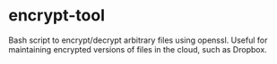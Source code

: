 encrypt-tool
============

Bash script to encrypt/decrypt arbitrary files using openssl.  Useful for maintaining encrypted versions of files in the cloud, such as Dropbox.
